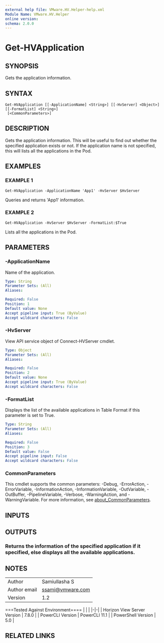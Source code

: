 ```yaml
---
external help file: VMware.HV.Helper-help.xml
Module Name: VMware.HV.Helper
online version:
schema: 2.0.0
---
```


# Get-HVApplication

## SYNOPSIS
Gets the application information.

## SYNTAX

```
Get-HVApplication [[-ApplicationName] <String>] [[-HvServer] <Object>] [[-FormatList] <String>]
 [<CommonParameters>]
```

## DESCRIPTION
Gets the application information.
This will be useful to find out whether the specified application exists or not.
If the application name is not specified, this will lists all the applications in the Pod.

## EXAMPLES

### EXAMPLE 1
```
Get-HVApplication -ApplicationName 'App1' -HvServer $HvServer
```

Queries and returns 'App1' information.

### EXAMPLE 2
```
Get-HVApplication -HvServer $HvServer -FormatList:$True
```

Lists all the applications in the Pod.

## PARAMETERS

### -ApplicationName
Name of the application.

```yaml
Type: String
Parameter Sets: (All)
Aliases:

Required: False
Position: 1
Default value: None
Accept pipeline input: True (ByValue)
Accept wildcard characters: False
```

### -HvServer
View API service object of Connect-HVServer cmdlet.

```yaml
Type: Object
Parameter Sets: (All)
Aliases:

Required: False
Position: 2
Default value: None
Accept pipeline input: True (ByValue)
Accept wildcard characters: False
```

### -FormatList
Displays the list of the available applications in Table Format if this parameter is set to True.

```yaml
Type: String
Parameter Sets: (All)
Aliases:

Required: False
Position: 3
Default value: False
Accept pipeline input: False
Accept wildcard characters: False
```

### CommonParameters
This cmdlet supports the common parameters: -Debug, -ErrorAction, -ErrorVariable, -InformationAction, -InformationVariable, -OutVariable, -OutBuffer, -PipelineVariable, -Verbose, -WarningAction, and -WarningVariable. For more information, see [about_CommonParameters](http://go.microsoft.com/fwlink/?LinkID=113216).

## INPUTS

## OUTPUTS

### Returns the information of the specified application if it specified, else displays all the available applications.
## NOTES
| | |
|-|-|
| Author | Samiullasha S |
| Author email | ssami@vmware.com |
| Version | 1.2 |

===Tested Against Environment====
| | |
|-|-|
| Horizon View Server Version | 7.8.0 |
| PowerCLI Version | PowerCLI 11.1 |
| PowerShell Version | 5.0 |

## RELATED LINKS
